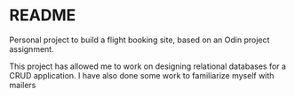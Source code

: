 # README

Personal project to build a flight booking site, based on an Odin project assignment.

This project has allowed me to work on designing relational databases for a CRUD application.
I have also done some work to familiarize myself with mailers

